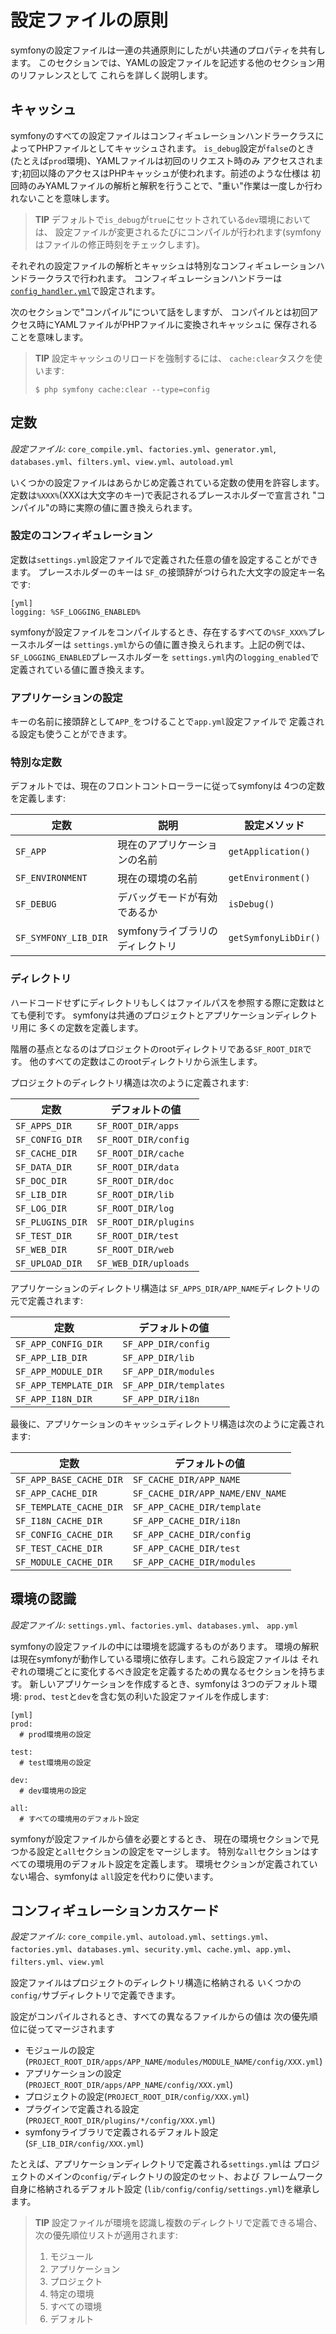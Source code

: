 設定ファイルの原則
=================

symfonyの設定ファイルは一連の共通原則にしたがい共通のプロパティを共有します。
このセクションでは、YAMLの設定ファイルを記述する他のセクション用のリファレンスとして
これらを詳しく説明します。

キャッシュ
----------

symfonyのすべての設定ファイルはコンフィギュレーションハンドラークラスによってPHPファイルとしてキャッシュされます。
`is_debug`設定が`false`のとき(たとえば`prod`環境)、YAMLファイルは初回のリクエスト時のみ
アクセスされます;初回以降のアクセスはPHPキャッシュが使われます。前述のような仕様は
初回時のみYAMLファイルの解析と解釈を行うことで、"重い"作業は一度しか行われないことを意味します。

>**TIP**
>デフォルトで`is_debug`が`true`にセットされている`dev`環境においては、
>設定ファイルが変更されるたびにコンパイルが行われます(symfony
>はファイルの修正時刻をチェックします)。

それぞれの設定ファイルの解析とキャッシュは特別なコンフィギュレーションハンドラークラスで行われます。
コンフィギュレーションハンドラーは[`config_handler.yml`](#chapter_14_config_handlers_yml)で設定されます。

次のセクションで"コンパイル"について話をしますが、
コンパイルとは初回アクセス時にYAMLファイルがPHPファイルに変換されキャッシュに
保存されることを意味します。

>**TIP**
>設定キャッシュのリロードを強制するには、
>`cache:clear`タスクを使います:
>
>     $ php symfony cache:clear --type=config

定数
----

*設定ファイル*: `core_compile.yml`、`factories.yml`、`generator.yml`,
`databases.yml`、`filters.yml`、`view.yml`、`autoload.yml`

いくつかの設定ファイルはあらかじめ定義されている定数の使用を許容します。
定数は`%XXX%`(XXXは大文字のキー)で表記されるプレースホルダーで宣言され
"コンパイル"の時に実際の値に置き換えられます。

### 設定のコンフィギュレーション

定数は`settings.yml`設定ファイルで定義された任意の値を設定することができます。
プレースホルダーのキーは
`SF_`の接頭辞がつけられた大文字の設定キー名です:

    [yml]
    logging: %SF_LOGGING_ENABLED%

symfonyが設定ファイルをコンパイルするとき、存在するすべての`%SF_XXX%`プレースホルダーは
`settings.yml`からの値に置き換えられます。上記の例では、
`SF_LOGGING_ENABLED`プレースホルダーを
`settings.yml`内の`logging_enabled`で定義されている値に置き換えます。

### アプリケーションの設定

キーの名前に接頭辞として`APP_`をつけることで`app.yml`設定ファイルで
定義される設定も使うことができます。

### 特別な定数

デフォルトでは、現在のフロントコントローラーに従ってsymfonyは
4つの定数を定義します:

 | 定数                 | 説明                            | 設定メソッド         |
 | -------------------- | ------------------------------ | -------------------- |
 | `SF_APP`             | 現在のアプリケーションの名前    | `getApplication()`   |
 | `SF_ENVIRONMENT`     | 現在の環境の名前               | `getEnvironment()`   |
 | `SF_DEBUG`           | デバッグモードが有効であるか    | `isDebug()`          |
 | `SF_SYMFONY_LIB_DIR` | symfonyライブラリのディレクトリ | `getSymfonyLibDir()` |

### ディレクトリ

ハードコードせずにディレクトリもしくはファイルパスを参照する際に定数はとても便利です。
symfonyは共通のプロジェクトとアプリケーションディレクトリ用に
多くの定数を定義します。

階層の基点となるのはプロジェクトのrootディレクトリである`SF_ROOT_DIR`です。
他のすべての定数はこのrootディレクトリから派生します。

プロジェクトのディレクトリ構造は次のように定義されます:

 | 定数             | デフォルトの値        |
 | ---------------- | -------------------- |
 | `SF_APPS_DIR`    | `SF_ROOT_DIR/apps`   |
 | `SF_CONFIG_DIR`  | `SF_ROOT_DIR/config` |
 | `SF_CACHE_DIR`   | `SF_ROOT_DIR/cache`  |
 | `SF_DATA_DIR`    | `SF_ROOT_DIR/data`   |
 | `SF_DOC_DIR`     | `SF_ROOT_DIR/doc`    |
 | `SF_LIB_DIR`     | `SF_ROOT_DIR/lib`    |
 | `SF_LOG_DIR`     | `SF_ROOT_DIR/log`    |
 | `SF_PLUGINS_DIR` | `SF_ROOT_DIR/plugins`|
 | `SF_TEST_DIR`    | `SF_ROOT_DIR/test`   |
 | `SF_WEB_DIR`     | `SF_ROOT_DIR/web`    |
 | `SF_UPLOAD_DIR`  | `SF_WEB_DIR/uploads` |

アプリケーションのディレクトリ構造は
`SF_APPS_DIR/APP_NAME`ディレクトリの元で定義されます:

 | 定数                  | デフォルトの値          |
 | --------------------- | ---------------------- |
 | `SF_APP_CONFIG_DIR`   | `SF_APP_DIR/config`    |
 | `SF_APP_LIB_DIR`      | `SF_APP_DIR/lib`       |
 | `SF_APP_MODULE_DIR`   | `SF_APP_DIR/modules`   |
 | `SF_APP_TEMPLATE_DIR` | `SF_APP_DIR/templates` |
 | `SF_APP_I18N_DIR`     | `SF_APP_DIR/i18n`      |

最後に、アプリケーションのキャッシュディレクトリ構造は次のように定義されます:

 | 定数                    | デフォルトの値                    |
 | ------------------------| -------------------------------- |
 | `SF_APP_BASE_CACHE_DIR` | `SF_CACHE_DIR/APP_NAME`          |
 | `SF_APP_CACHE_DIR`      | `SF_CACHE_DIR/APP_NAME/ENV_NAME` |
 | `SF_TEMPLATE_CACHE_DIR` | `SF_APP_CACHE_DIR/template`      |
 | `SF_I18N_CACHE_DIR`     | `SF_APP_CACHE_DIR/i18n`          |
 | `SF_CONFIG_CACHE_DIR`   | `SF_APP_CACHE_DIR/config`        |
 | `SF_TEST_CACHE_DIR`     | `SF_APP_CACHE_DIR/test`          |
 | `SF_MODULE_CACHE_DIR`   | `SF_APP_CACHE_DIR/modules`       |

環境の認識
----------

*設定ファイル*: `settings.yml`、`factories.yml`、`databases.yml`、
`app.yml`

symfonyの設定ファイルの中には環境を認識するものがあります。
環境の解釈は現在symfonyが動作している環境に依存します。これら設定ファイルは
それぞれの環境ごとに変化するべき設定を定義するための異なるセクションを持ちます。
新しいアプリケーションを作成するとき、symfonyは
3つのデフォルト環境: `prod`、`test`と`dev`を含む気の利いた設定ファイルを作成します:

    [yml]
    prod:
      # prod環境用の設定

    test:
      # test環境用の設定

    dev:
      # dev環境用の設定

    all:
      # すべての環境用のデフォルト設定

symfonyが設定ファイルから値を必要とするとき、
現在の環境セクションで見つかる設定と`all`セクションの設定をマージします。
特別な`all`セクションはすべての環境用のデフォルト設定を定義します。
環境セクションが定義されていない場合、symfonyは
`all`設定を代わりに使います。

コンフィギュレーションカスケード
------------------------------

*設定ファイル*: `core_compile.yml`、`autoload.yml`、`settings.yml`、
`factories.yml`、`databases.yml`、`security.yml`、`cache.yml`、`app.yml`、
`filters.yml`、`view.yml`

設定ファイルはプロジェクトのディレクトリ構造に格納される
いくつかの`config/`サブディレクトリで定義できます。

設定がコンパイルされるとき、すべての異なるファイルからの値は
次の優先順位に従ってマージされます

  * モジュールの設定(`PROJECT_ROOT_DIR/apps/APP_NAME/modules/MODULE_NAME/config/XXX.yml`)
  * アプリケーションの設定(`PROJECT_ROOT_DIR/apps/APP_NAME/config/XXX.yml`)
  * プロジェクトの設定(`PROJECT_ROOT_DIR/config/XXX.yml`)
  * プラグインで定義される設定(`PROJECT_ROOT_DIR/plugins/*/config/XXX.yml`)
  * symfonyライブラリで定義されるデフォルト設定(`SF_LIB_DIR/config/XXX.yml`)

たとえば、アプリケーションディレクトリで定義される`settings.yml`は
プロジェクトのメインの`config/`ディレクトリの設定のセット、および
フレームワーク自身に格納されるデフォルト設定
(`lib/config/config/settings.yml`)を継承します。

>**TIP**
>設定ファイルが環境を認識し複数のディレクトリで定義できる場合、
>次の優先順位リストが適用されます:
>
> 1. モジュール
> 2. アプリケーション
> 3. プロジェクト
> 4. 特定の環境
> 5. すべての環境
> 6. デフォルト
